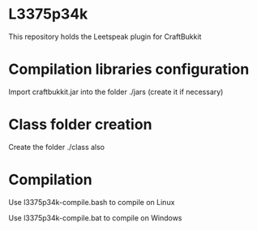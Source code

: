 L3375p34k
=========

This repository holds the Leetspeak plugin for CraftBukkit

# Compilation libraries configuration

Import craftbukkit.jar into the folder ./jars (create it if necessary)



# Class folder creation

Create the folder ./class also



# Compilation

Use l3375p34k-compile.bash to compile on Linux

Use l3375p34k-compile.bat to compile on Windows
